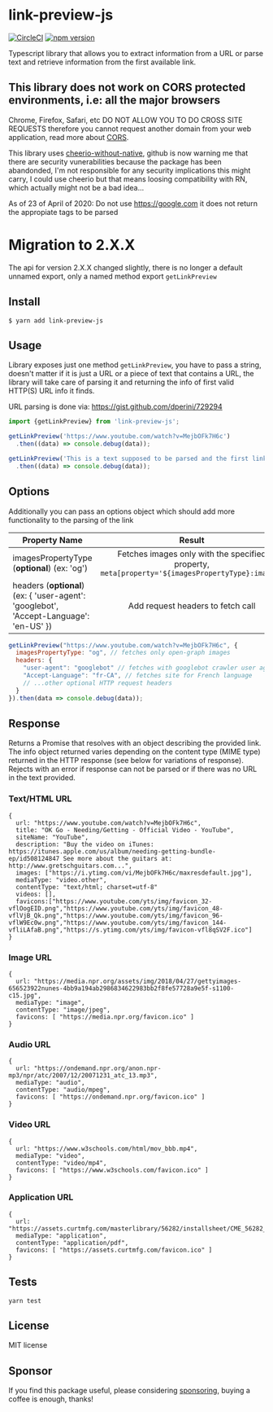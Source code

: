 # link-preview-js

[![CircleCI](https://circleci.com/gh/ospfranco/link-preview-js/tree/master.svg?style=svg)](https://circleci.com/gh/ospfranco/link-preview-js/tree/master) [![npm version](https://badge.fury.io/js/link-preview-js.svg)](https://badge.fury.io/js/link-preview-js)

Typescript library that allows you to extract information from a URL or parse text and retrieve information from the first available link.

## This library does not work on CORS protected environments, i.e: all the major browsers

Chrome, Firefox, Safari, etc DO NOT ALLOW YOU TO DO CROSS SITE REQUESTS therefore you cannot request another domain from your web application, read more about [CORS](https://developer.mozilla.org/en-US/docs/Web/HTTP/CORS).

This library uses [cheerio-without-native](https://github.com/oyyd/cheerio-without-node-native), github is now warning me that there are security vunerabilities because the package has been abandonded, I'm not responsible for any security implications this might carry, I could use cheerio but that means loosing compatibility with RN, which actually might not be a bad idea...

As of 23 of April of 2020: Do not use https://google.com it does not return the appropiate tags to be parsed

# Migration to 2.X.X

The api for version 2.X.X changed slightly, there is no longer a default unnamed export, only a named method export `getLinkPreview`

## Install

`$ yarn add link-preview-js`

## Usage

Library exposes just one method `getLinkPreview`, you have to pass a string, doesn't matter if it is just a URL or a piece of text that contains a URL, the library will take care of parsing it and returning the info of first valid HTTP(S) URL info it finds.

URL parsing is done via: https://gist.github.com/dperini/729294

```typescript
import {getLinkPreview} from 'link-preview-js';

getLinkPreview('https://www.youtube.com/watch?v=MejbOFk7H6c')
  .then((data) => console.debug(data));

getLinkPreview('This is a text supposed to be parsed and the first link displayed https://www.youtube.com/watch?v=MejbOFk7H6c')
  .then((data) => console.debug(data));
```

## Options

Additionally you can pass an options object which should add more functionality to the parsing of the link

| Property Name                                                                          |                                             Result                                              |
| -------------------------------------------------------------------------------------- | :---------------------------------------------------------------------------------------------: |
| imagesPropertyType (**optional**) (ex: 'og')                                           | Fetches images only with the specified property, `meta[property='${imagesPropertyType}:image']` |
| headers (**optional**) (ex: { 'user-agent': 'googlebot', 'Accept-Language': 'en-US' }) |                                Add request headers to fetch call                                |

```javascript
getLinkPreview("https://www.youtube.com/watch?v=MejbOFk7H6c", {
  imagesPropertyType: "og", // fetches only open-graph images
  headers: {
    "user-agent": "googlebot" // fetches with googlebot crawler user agent
    "Accept-Language": "fr-CA", // fetches site for French language
    // ...other optional HTTP request headers
  }
}).then(data => console.debug(data));
```

## Response

Returns a Promise that resolves with an object describing the provided link.
The info object returned varies depending on the content type (MIME type) returned
in the HTTP response (see below for variations of response). Rejects with an error if response can not be parsed or if there was no URL in the text provided.

### Text/HTML URL

```
{
  url: "https://www.youtube.com/watch?v=MejbOFk7H6c",
  title: "OK Go - Needing/Getting - Official Video - YouTube",
  siteName: "YouTube",
  description: "Buy the video on iTunes: https://itunes.apple.com/us/album/needing-getting-bundle-ep/id508124847 See more about the guitars at: http://www.gretschguitars.com...",
  images: ["https://i.ytimg.com/vi/MejbOFk7H6c/maxresdefault.jpg"],
  mediaType: "video.other",
  contentType: "text/html; charset=utf-8"
  videos: [],
  favicons:["https://www.youtube.com/yts/img/favicon_32-vflOogEID.png","https://www.youtube.com/yts/img/favicon_48-vflVjB_Qk.png","https://www.youtube.com/yts/img/favicon_96-vflW9Ec0w.png","https://www.youtube.com/yts/img/favicon_144-vfliLAfaB.png","https://s.ytimg.com/yts/img/favicon-vfl8qSV2F.ico"]
}
```

### Image URL

```
{
  url: "https://media.npr.org/assets/img/2018/04/27/gettyimages-656523922nunes-4bb9a194ab2986834622983bb2f8fe57728a9e5f-s1100-c15.jpg",
  mediaType: "image",
  contentType: "image/jpeg",
  favicons: [ "https://media.npr.org/favicon.ico" ]
}
```

### Audio URL

```
{
  url: "https://ondemand.npr.org/anon.npr-mp3/npr/atc/2007/12/20071231_atc_13.mp3",
  mediaType: "audio",
  contentType: "audio/mpeg",
  favicons: [ "https://ondemand.npr.org/favicon.ico" ]
}
```

### Video URL

```
{
  url: "https://www.w3schools.com/html/mov_bbb.mp4",
  mediaType: "video",
  contentType: "video/mp4",
  favicons: [ "https://www.w3schools.com/favicon.ico" ]
}
```

### Application URL

```
{
  url: "https://assets.curtmfg.com/masterlibrary/56282/installsheet/CME_56282_INS.pdf",
  mediaType: "application",
  contentType: "application/pdf",
  favicons: [ "https://assets.curtmfg.com/favicon.ico" ]
}
```

## Tests

```
yarn test
```

## License

MIT license

## Sponsor

If you find this package useful, please considering [sponsoring](https://github.com/sponsors/ospfranco), buying a coffee is enough, thanks!
